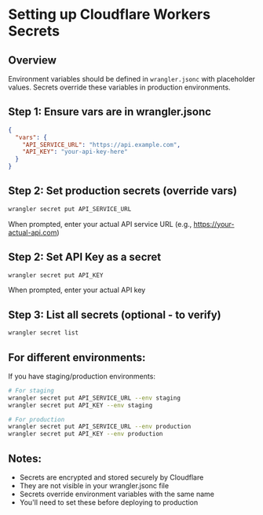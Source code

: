 # Setting up Cloudflare Workers Secrets

## Overview

Environment variables should be defined in `wrangler.jsonc` with placeholder values.
Secrets override these variables in production environments.

## Step 1: Ensure vars are in wrangler.jsonc

```json
{
  "vars": {
    "API_SERVICE_URL": "https://api.example.com",
    "API_KEY": "your-api-key-here"
  }
}
```

## Step 2: Set production secrets (override vars)

```bash
wrangler secret put API_SERVICE_URL
```

When prompted, enter your actual API service URL (e.g., https://your-actual-api.com)

## Step 2: Set API Key as a secret

```bash
wrangler secret put API_KEY
```

When prompted, enter your actual API key

## Step 3: List all secrets (optional - to verify)

```bash
wrangler secret list
```

## For different environments:

If you have staging/production environments:

```bash
# For staging
wrangler secret put API_SERVICE_URL --env staging
wrangler secret put API_KEY --env staging

# For production
wrangler secret put API_SERVICE_URL --env production
wrangler secret put API_KEY --env production
```

## Notes:

- Secrets are encrypted and stored securely by Cloudflare
- They are not visible in your wrangler.jsonc file
- Secrets override environment variables with the same name
- You'll need to set these before deploying to production
